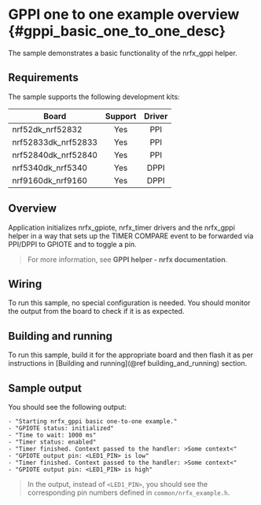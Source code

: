 # GPPI one to one example overview {#gppi_basic_one_to_one_desc}

The sample demonstrates a basic functionality of the nrfx_gppi helper.

## Requirements

The sample supports the following development kits:

| **Board**           | **Support** | **Driver** |
|---------------------|:-----------:|:----------:|
| nrf52dk_nrf52832    |     Yes     |     PPI    |
| nrf52833dk_nrf52833 |     Yes     |     PPI    |
| nrf52840dk_nrf52840 |     Yes     |     PPI    |
| nrf5340dk_nrf5340   |     Yes     |    DPPI    |
| nrf9160dk_nrf9160   |     Yes     |    DPPI    |

## Overview

Application initializes nrfx_gpiote, nrfx_timer drivers and the nrfx_gppi helper in a way that sets up the TIMER COMPARE event to be forwarded via PPI/DPPI to GPIOTE and to toggle a pin.

> For more information, see **GPPI helper - nrfx documentation**.

## Wiring

To run this sample, no special configuration is needed.
You should monitor the output from the board to check if it is as expected.

## Building and running

To run this sample, build it for the appropriate board and then flash it as per instructions in [Building and running](@ref building_and_running) section.

## Sample output

You should see the following output:

```
- "Starting nrfx_gppi basic one-to-one example."
- "GPIOTE status: initialized"
- "Time to wait: 1000 ms"
- "Timer status: enabled"
- "Timer finished. Context passed to the handler: >Some context<"
- "GPIOTE output pin: <LED1_PIN> is low"
- "Timer finished. Context passed to the handler: >Some context<"
- "GPIOTE output pin: <LED1_PIN> is high"
```

> In the output, instead of `<LED1_PIN>`, you should see the corresponding pin numbers defined in `common/nrfx_example.h`.
